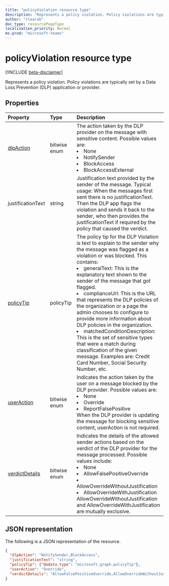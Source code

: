 ```yaml
---
title: "policyViolation resource type"
description: "Represents a policy violation. Policy violations are typically set by a Data Loss Prevention (DLP) application or provider."
author: "clearab"
doc_type: resourcePageType
localization_priority: Normal
ms.prod: "microsoft-teams"
---
```

# policyViolation resource type

[!INCLUDE [beta-disclaimer](../../includes/beta-disclaimer.md)]

Represents a policy violation. Policy violations are typically set by a Data Loss Prevention (DLP) application or provider.

## Properties

| Property   | Type |Description|
|:---------------|:--------|:----------|
|[dlpAction](/graph/api/resources/enums?view=graph-rest-beta#dlpaction-values)|bitwise enum|The action taken by the DLP provider on the message with sensitive content. Possible values are: <li>None</li><li>NotifySender</li><li>BlockAccess</li><li>BlockAccessExternal</li>|
|justificationText|string|Justification text provided by the sender of the message. Typical usage: When the messages first sent there is no justificationText. Then the DLP app flags the violation and sends it back to the sender, who then provides the justificationText if required by the policy that caused the verdict.|
|[policyTip](policytip.md)|policyTip|The policy tip for the DLP Violation is text to explain to the sender why the message was flagged as a violation or was blocked. This contains:<li>generalText: This is the explanatory text shown to the sender of the message that got flagged.</li><li>complianceUrl: This is the URL that represents the DLP policies of the organization or a page the admin chooses to configure to provide more information about DLP policies in the organization.</li><li>matchedConditionDescription: This is the set of sensitive types that were a match during classification of the given message. Examples are: Credit Card Number, Social Security Number, etc.</li>|
|[userAction](/graph/api/resources/enums?view=graph-rest-beta#useraction-values)|bitwise enum|Indicates the action taken by the user on a message blocked by the DLP provider. Possible values are: <li>None</li><li>Override</li><li>ReportFalsePositive</li>When the DLP provider is updating the message for blocking sensitive content, userAction is not required.|
|[verdictDetails](/graph/api/resources/enums?view=graph-rest-beta#verdictdetails-values)|bitwise enum|Indicates the details of the allowed sender actions based on the verdict of the DLP provider for the message processed. Possible values include: <li>None</li><li>AllowFalsePositiveOverride</li><li>AllowOverrideWithoutJustification</li><li>AllowOverrideWithJustification</li>AllowOverrideWithoutJustification and AllowOverrideWithJustification are mutually exclusive.|

## JSON representation

The following is a JSON representation of the resource.

<!-- {
  "blockType": "resource",
  "optionalProperties": [
    "userAction",
    "justificationText"
  ],
  "@odata.type": "microsoft.graph.policyViolation"
}-->

```json
{
  "dlpAction": "NotifySender,BlockAccess",
  "justificationText": "string",
  "policyTip": {"@odata.type": "microsoft.graph.policyTip"},
  "userAction": "Override",
  "verdictDetails": "AllowFalsePositiveOverride,AllowOverrideWithoutJustification"
}
```

<!-- uuid: 8fcb5dbc-d5aa-4681-8e31-b001d5168d79
2015-10-25 14:57:30 UTC -->
<!-- {
  "type": "#page.annotation",
  "description": "policy violation resource",
  "keywords": "",
  "section": "documentation",
  "tocPath": ""
}-->
